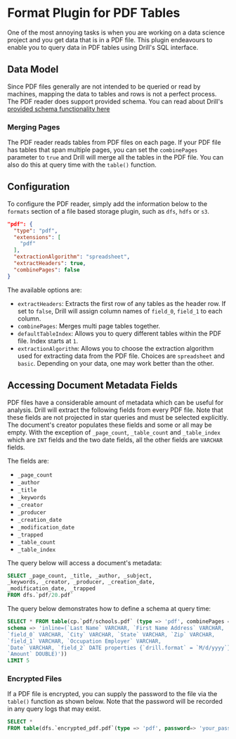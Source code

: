 # Format Plugin for PDF Tables
One of the most annoying tasks is when you are working on a data science project and you get data that is in a PDF file. This plugin endeavours to enable you to query data in PDF tables using Drill's SQL interface.  

## Data Model
Since PDF files generally are not intended to be queried or read by machines, mapping the data to tables and rows is not a perfect process.  The PDF reader does support 
provided schema.  You can read about Drill's [provided schema functionality here](https://drill.apache.org/docs/plugin-configuration-basics/#specifying-the-schema-as-table-function-parameter)


### Merging Pages
The PDF reader reads tables from PDF files on each page.  If your PDF file has tables that span multiple pages, you can set the `combinePages` parameter to `true` and Drill 
will merge all the tables in the PDF file.  You can also do this at query time with the `table()` function.

## Configuration
To configure the PDF reader, simply add the information below to the `formats` section of a file based storage plugin, such as `dfs`, `hdfs` or `s3`.

```json
"pdf": {
  "type": "pdf",
  "extensions": [
    "pdf"
  ],
  "extractionAlgorithm": "spreadsheet",
  "extractHeaders": true,
  "combinePages": false
}
```
The available options are:
* `extractHeaders`: Extracts the first row of any tables as the header row.  If set to `false`, Drill will assign column names of `field_0`, `field_1` to each column.
* `combinePages`: Merges multi page tables together.
* `defaultTableIndex`:  Allows you to query different tables within the PDF file. Index starts at `1`. 
* `extractionAlgorithm`:  Allows you to choose the extraction algorithm used for extracting data from the PDF file.  Choices are `spreadsheet` and `basic`.  Depending on your data, one may work better than the other.

## Accessing Document Metadata Fields
PDF files have a considerable amount of metadata which can be useful for analysis.  Drill will extract the following fields from every PDF file.  Note that these fields are not projected in star queries and must be selected explicitly.  The document's creator populates these fields and some or all may be empty. With the exception of `_page_count`, `_table_count` and `_table_index` which are `INT` fields and the two date fields, all the other fields are `VARCHAR` fields.
 
 The fields are:
 * `_page_count`
 * `_author`
 * `_title`
 * `_keywords`
 * `_creator`
 * `_producer`
 * `_creation_date`
 * `_modification_date`
 * `_trapped`
 * `_table_count`
 * `_table_index`
 
 The query below will access a document's metadata:
 
 ```sql
SELECT _page_count, _title, _author, _subject, 
_keywords, _creator, _producer, _creation_date, 
_modification_date, _trapped 
FROM dfs.`pdf/20.pdf`
```
The query below demonstrates how to define a schema at query time:

```sql
SELECT * FROM table(cp.`pdf/schools.pdf` (type => 'pdf', combinePages => true, 
schema => 'inline=(`Last Name` VARCHAR, `First Name Address` VARCHAR, 
`field_0` VARCHAR, `City` VARCHAR, `State` VARCHAR, `Zip` VARCHAR, 
`field_1` VARCHAR, `Occupation Employer` VARCHAR, 
`Date` VARCHAR, `field_2` DATE properties {`drill.format` = `M/d/yyyy`}, 
`Amount` DOUBLE)')) 
LIMIT 5
```

### Encrypted Files
If a PDF file is encrypted, you can supply the password to the file via the `table()` function as shown below.  Note that the password will be recorded in any query logs that 
may exist.

```sql
SELECT * 
FROM table(dfs.`encrypted_pdf.pdf`(type => 'pdf', password=> 'your_password'))
```
